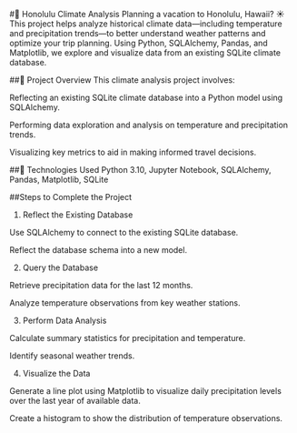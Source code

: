 #🌴 Honolulu Climate Analysis
Planning a vacation to Honolulu, Hawaii? ☀️ This project helps analyze historical climate data—including temperature and precipitation trends—to better understand weather patterns and optimize your trip planning. Using Python, SQLAlchemy, Pandas, and Matplotlib, we explore and visualize data from an existing SQLite climate database.

##📌 Project Overview
This climate analysis project involves:

Reflecting an existing SQLite climate database into a Python model using SQLAlchemy.

Performing data exploration and analysis on temperature and precipitation trends.

Visualizing key metrics to aid in making informed travel decisions.

##🧰 Technologies Used
Python 3.10, Jupyter Notebook, SQLAlchemy, Pandas, Matplotlib, SQLite

##Steps to Complete the Project

1. Reflect the Existing Database

Use SQLAlchemy to connect to the existing SQLite database.

Reflect the database schema into a new model.

2. Query the Database

Retrieve precipitation data for the last 12 months.

Analyze temperature observations from key weather stations.

3. Perform Data Analysis

Calculate summary statistics for precipitation and temperature.

Identify seasonal weather trends.

4. Visualize the Data

Generate a line plot using Matplotlib to visualize daily precipitation levels over the last year of available data.

Create a histogram to show the distribution of temperature observations.


